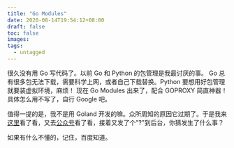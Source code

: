 ```yaml
---
title: "Go Modules"
date: 2020-08-14T19:54:12+08:00
draft: false
toc: false
images:
tags: 
  - untagged
---
```

很久没有用 Go 写代码了。以前 Go 和 Python 的包管理是我最讨厌的事。 Go 总有很多包无法下载，需要科学上网，或者自己下载替换。Python 要想用好包管理就要装虚拟环境，麻烦！
现在 Go Modules 出来了，配合 GOPROXY 简直神器！
具体怎么用不写了，自行 Google 吧。

值得一提的是，我不是用 Goland 开发的嘛。众所周知的原因它过期了。于是我来[这里](https://zhile.io)看了看，又去[公众号](https://zhile.io/2018/08/25/jetbrains-license-server-crack.html)看了看，接着又发了个"?"到后台，你猜发生了什么事？

如果有什么不懂的，记住，百度知道。



